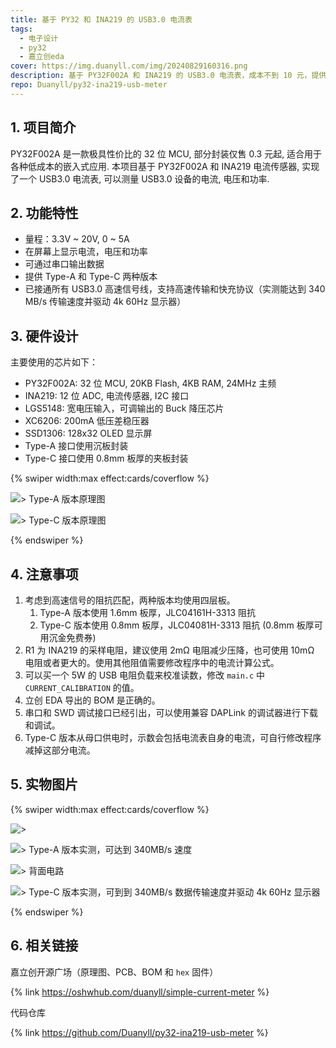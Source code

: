 ```yaml
---
title: 基于 PY32 和 INA219 的 USB3.0 电流表
tags:
  - 电子设计
  - py32
  - 嘉立创eda
cover: https://img.duanyll.com/img/20240829160316.png
description: 基于 PY32F002A 和 INA219 的 USB3.0 电流表，成本不到 10 元，提供 Type-A 和 Type-C 版本
repo: Duanyll/py32-ina219-usb-meter
---
```


## 1. 项目简介

PY32F002A 是一款极具性价比的 32 位 MCU, 部分封装仅售 0.3 元起, 适合用于各种低成本的嵌入式应用. 本项目基于 PY32F002A 和 INA219 电流传感器, 实现了一个 USB3.0 电流表, 可以测量 USB3.0 设备的电流, 电压和功率.

## 2. 功能特性

- 量程：3.3V ~ 20V, 0 ~ 5A
- 在屏幕上显示电流，电压和功率
- 可通过串口输出数据
- 提供 Type-A 和 Type-C 两种版本
- 已接通所有 USB3.0 高速信号线，支持高速传输和快充协议（实测能达到 340 MB/s 传输速度并驱动 4k 60Hz 显示器）

## 3. 硬件设计

主要使用的芯片如下：

- PY32F002A: 32 位 MCU, 20KB Flash, 4KB RAM, 24MHz 主频
- INA219: 12 位 ADC, 电流传感器, I2C 接口
- LGS5148: 宽电压输入，可调输出的 Buck 降压芯片
- XC6206: 200mA 低压差稳压器
- SSD1306: 128x32 OLED 显示屏
- Type-A 接口使用沉板封装
- Type-C 接口使用 0.8mm 板厚的夹板封装

{% swiper width:max effect:cards/coverflow %}

![> Type-A 版本原理图](https://img.duanyll.com/img/dd87637249734f70830abc0f47738be7.webp)

![> Type-C 版本原理图](https://img.duanyll.com/img/5e91cd42e5514ca3b46c4b7bc7e314bf.webp)

{% endswiper %}

## 4. 注意事项

1. 考虑到高速信号的阻抗匹配，两种版本均使用四层板。
   1. Type-A 版本使用 1.6mm 板厚，JLC04161H-3313 阻抗
   2. Type-C 版本使用 0.8mm 板厚，JLC04081H-3313 阻抗 (0.8mm 板厚可用沉金免费券)
2. R1 为 INA219 的采样电阻，建议使用 2mΩ 电阻减少压降，也可使用 10mΩ 电阻或者更大的。使用其他阻值需要修改程序中的电流计算公式。
3. 可以买一个 5W 的 USB 电阻负载来校准读数，修改 `main.c` 中 `CURRENT_CALIBRATION` 的值。
4. 立创 EDA 导出的 BOM 是正确的。
5. 串口和 SWD 调试接口已经引出，可以使用兼容 DAPLink 的调试器进行下载和调试。
6. Type-C 版本从母口供电时，示数会包括电流表自身的电流，可自行修改程序减掉这部分电流。

## 5. 实物图片

{% swiper width:max effect:cards/coverflow %}

![> ](https://img.duanyll.com/img/awYfqH1dpJ643vbNNRvqTferAtY7e9I48dW5dbw6.jpeg)

![> Type-A 版本实测，可达到 340MB/s 速度](https://img.duanyll.com/img/cuxbVfwYRXHUKGTbSKphGzy4ZpL5yusviPWQd6RW.png)

![> 背面电路](https://img.duanyll.com/img/SyLlkOayCz4kegrm1zdWc3purpefwUJec9W1kxKV.png)

![> Type-C 版本实测，可到到 340MB/s 数据传输速度并驱动 4k 60Hz 显示器](https://img.duanyll.com/img/BtGcKHHeAabptwQRh9o13LbfsDKzcUuZhogENd3M.png)

{% endswiper %}

## 6. 相关链接

嘉立创开源广场（原理图、PCB、BOM 和 `hex` 固件）

{% link https://oshwhub.com/duanyll/simple-current-meter %}

代码仓库

{% link https://github.com/Duanyll/py32-ina219-usb-meter %}
